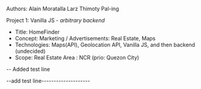 Authors:
Alain Moratalla
Larz Thimoty Pal-ing

Project 1: Vanilla JS - *arbitrary backend*
- Title: HomeFinder
- Concept: Marketing / Advertisements: Real Estate, Maps
- Technologies: Maps(API), Geolocation API, Vanilla JS, and then backend (undecided)
- Scope: Real Estate Area : NCR (prio: Quezon City) 

-- Added test line

--add test line--------------------
